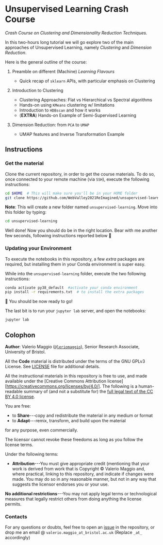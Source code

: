 # Unsupervised Learning Crash Course
_Crash Course on Clustering and Dimensionality Reduction Techniques._

In this two-hours long tutorial we will go explore two of the main approaches of Unsupervised Learning, namely _Clustering_ and _Dimension Reduction_. 

Here is the general outline of the course: 

1. Preamble on different (Machine) _Learning Flavours_
	- Quick recap of `sklearn` APIs, with particular emphasis on Clustering

2. Introduction to Clustering
	- Clustering Approaches: Flat vs Hierarchical vs Spectral algorithms
	- Hands-on using `KMeans` clustering w/ limitations
	- Introduction to `HDBscan` and how it works
	- (**EXTRA**) Hands-on Example of Semi-Supervised Learning


3. Dimension Reduction: from `PCA` to `UMAP`
	- UMAP features and Inverse Transformation Example 	


## Instructions

### Get the material

Clone the current repository, in order to get the course materials. To do so, once connected to your remote machine (via `SSH`), execute the following instructions:

```bash
cd $HOME  # This will make sure you'll be in your HOME folder
git clone https://github.com/WebValley2021ReImagined/unsupervised-learning.git
```

**Note**: This will create a new folder named `unsupervised-learning`. Move into this folder by typing:

```bash
cd unsupervised-learning
```

Well done! Now you should do be in the right location. Bear with me another few seconds, following instructions reported below 🙏

### Updating your Environment

To execute the notebooks in this repository, a few _extra_ packages are required, but installing them in your Conda environment is super easy. 

While into the `unsupervised-learning` folder, execute the two following instructions:

```bash
conda activate py38_default  #activate your conda environment
pip install -r requirements.txt  # to install the extra packages
```

🎉 You should be now ready to go!

The last bit is to run your `jupyter lab` server, and open the notebooks:

```bash
jupyter lab
```



## Colophon

**Author**: Valerio Maggio ([`@leriomaggio`](https://twitter.com/leriomaggio)), Senior Research Associate, University of Bristol. 

All the **Code** material is distributed under the terms of the GNU GPLv3 License. See [LICENSE](./LICENSE) file for additional details.

All the instructional materials in this repository is free to use, and made available under the [Creative Commons Attribution
license][https://creativecommons.org/licenses/by/4.0/]. The following is a human-readable summary of (and not a substitute for) the [full legal text of the CC BY 4.0
license](https://creativecommons.org/licenses/by/4.0/legalcode).

You are free:

* to **Share**---copy and redistribute the material in any medium or format
* to **Adapt**---remix, transform, and build upon the material

for any purpose, even commercially.

The licensor cannot revoke these freedoms as long as you follow the
license terms.

Under the following terms:

* **Attribution**---You must give appropriate credit (mentioning that
  your work is derived from work that is Copyright © Valerio Maggio 
  and, where practical, linking to this repository, and indicate if 
  changes were made. You may do
  so in any reasonable manner, but not in any way that suggests the
  licensor endorses you or your use.

**No additional restrictions**---You may not apply legal terms or
technological measures that legally restrict others from doing
anything the license permits. 

### Contacts 

For any questions or doubts, feel free to open an [issue](https://github.com/WebValley2021ReImagined/unsupervised-learning/issues) in the repository, or drop me an email @ `valerio.maggio_at_bristol.ac.uk` (Replace `_at_` accordingly)

